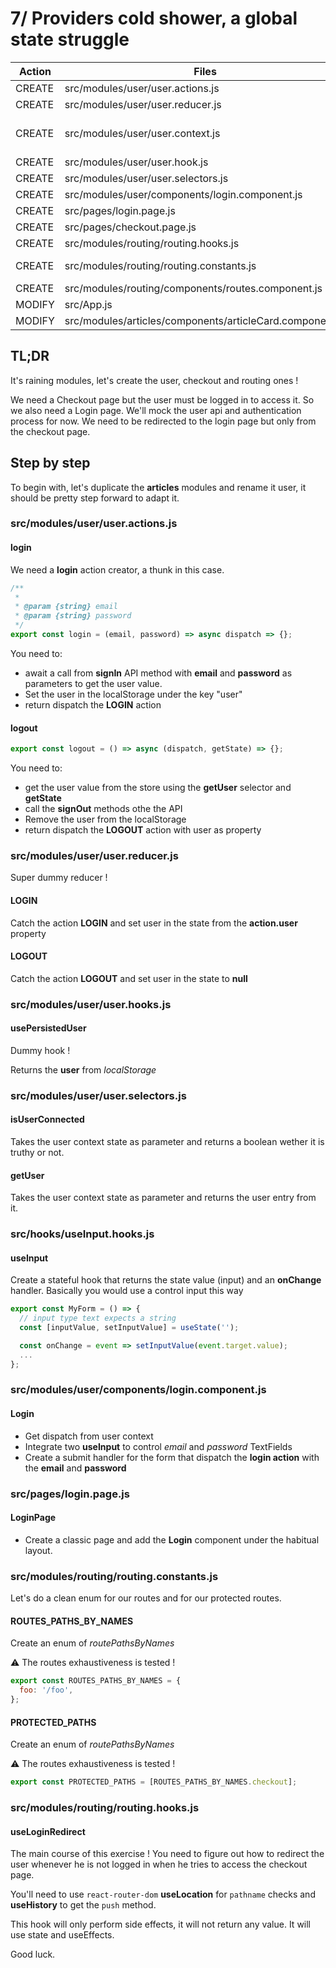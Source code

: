 # 7/ Providers cold shower, a global state struggle

| Action | Files                                                    | Exports                                                |
| ------ | -------------------------------------------------------- | ------------------------------------------------------ |
| CREATE | src/modules/user/user.actions.js                         | {login, logout}                                        |
| CREATE | src/modules/user/user.reducer.js                         | {initialState, userReducer}                            |
| CREATE | src/modules/user/user.context.js                         | {useUser, useUserState, useUserDispatch, UserProvider} |
| CREATE | src/modules/user/user.hook.js                            | {usePersistedUser}                                     |
| CREATE | src/modules/user/user.selectors.js                       | {getUser, isConnectedUser}                             |
| CREATE | src/modules/user/components/login.component.js           | {Login}                                                |
| CREATE | src/pages/login.page.js                                  | {LoginPage}                                            |
| CREATE | src/pages/checkout.page.js                               | {CheckoutPage}                                         |
| CREATE | src/modules/routing/routing.hooks.js                     | {useLoginRedirect}                                     |
| CREATE | src/modules/routing/routing.constants.js                 | {ROUTES_PATHS_BY_NAMES, PROTECTED_PATHS}               |
| CREATE | src/modules/routing/components/routes.component.js       | {AppRoutes}                                            |
| MODIFY | src/App.js                                               | {App}                                                  |
| MODIFY | src/modules/articles/components/articleCard.component.js | {ArticleCard}                                          |

## TL;DR

It's raining modules, let's create the user, checkout and routing ones !

We need a Checkout page but the user must be logged in to access it. So we also need a Login page.
We'll mock the user api and authentication process for now.
We need to be redirected to the login page but only from the checkout page.

## Step by step

To begin with, let's duplicate the **articles** modules and rename it user, it should be pretty step forward to adapt it.

### src/modules/user/user.actions.js

#### login

We need a **login** action creator, a thunk in this case.

```js
/**
 *
 * @param {string} email
 * @param {string} password
 */
export const login = (email, password) => async dispatch => {};
```

You need to:

- await a call from **signIn** API method with **email** and **password** as parameters to get the user value.
- Set the user in the localStorage under the key "user"
- return dispatch the **LOGIN** action

#### logout

```js
export const logout = () => async (dispatch, getState) => {};
```

You need to:

- get the user value from the store using the **getUser** selector and **getState**
- call the **signOut** methods othe the API
- Remove the user from the localStorage
- return dispatch the **LOGOUT** action with user as property

### src/modules/user/user.reducer.js

Super dummy reducer !

#### LOGIN

Catch the action **LOGIN** and set user in the state from the **action.user** property

#### LOGOUT

Catch the action **LOGOUT** and set user in the state to **null**

### src/modules/user/user.hooks.js

#### usePersistedUser

Dummy hook !

Returns the **user** from _localStorage_

### src/modules/user/user.selectors.js

#### isUserConnected

Takes the user context state as parameter and returns a boolean wether it is truthy or not.

#### getUser

Takes the user context state as parameter and returns the user entry from it.

### src/hooks/useInput.hooks.js

#### useInput

Create a stateful hook that returns the state value (input) and an **onChange** handler.
Basically you would use a control input this way

```js
export const MyForm = () => {
  // input type text expects a string
  const [inputValue, setInputValue] = useState('');

  const onChange = event => setInputValue(event.target.value);
  ...
};
```

### src/modules/user/components/login.component.js

#### Login

- Get dispatch from user context
- Integrate two **useInput** to control _email_ and _password_ TextFields
- Create a submit handler for the form that dispatch the **login action** with the **email** and **password**

### src/pages/login.page.js

#### LoginPage

- Create a classic page and add the **Login** component under the habitual layout.

### src/modules/routing/routing.constants.js

Let's do a clean enum for our routes and for our protected routes.

#### ROUTES_PATHS_BY_NAMES

Create an enum of _routePathsByNames_

:warning: The routes exhaustiveness is tested !

```js
export const ROUTES_PATHS_BY_NAMES = {
  foo: '/foo',
};
```

#### PROTECTED_PATHS

Create an enum of _routePathsByNames_

:warning: The routes exhaustiveness is tested !

```js
export const PROTECTED_PATHS = [ROUTES_PATHS_BY_NAMES.checkout];
```

### src/modules/routing/routing.hooks.js

#### useLoginRedirect

The main course of this exercise !
You need to figure out how to redirect the user whenever he is not logged in when he tries to access the checkout page.

You'll need to use `react-router-dom` **useLocation** for `pathname` checks and **useHistory** to get the `push` method.

This hook will only perform side effects, it will not return any value. It will use state and useEffects.

Good luck.
